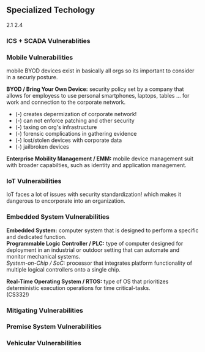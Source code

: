 ## Specialized Techology ##
2.1 2.4 
### ICS + SCADA Vulnerablities ###
### Mobile Vulnerabilities ###
mobile BYOD devices exist in basically all orgs so its important to consider in a securiy posture. <br>

__BYOD / Bring Your Own Device:__ security policy set by a company that allows for employess to use personal smartphones, laptops, tables ... for work and connection to the corporate network. <br>
- (-) creates depermization of corporate network!
- (-) can not enforce patching and other security 
- (-) taxing on org's infrastructure
- (-) forensic complications in gathering evidence
- (-) lost/stolen devices with corporate data 
- (-) jailbroken devices 

__Enterprise Mobility Management / EMM:__ mobile device management suit with broader capabilties, such as identity and application management. <br>

### IoT Vulnerabilities ###
IoT faces a lot of issues with security standardization! which makes it dangerous to encorporate into an organization. <br>

### Embedded System Vulnerabilities ###
__Embedded System:__ computer system that is designed to perform a specific and dedicated function. <br>
__Programmable Logic Controller / PLC:__ type of computer designed for deployment in an industrial or outdoor setting that can automate and monitor mechanical systems. <br>
_System-on-Chip / SoC:_ processor that integrates platform functionality of multiple logical controllers onto a single chip. <br>

__Real-Time Operating System / RTOS:__ type of OS that prioritizes deterministic execution operations for time critical-tasks. <br> (CS332!)

### Mitigating Vulnerabilities ###
### Premise System Vulnerabilities ###
### Vehicular Vulnerabilities ###
